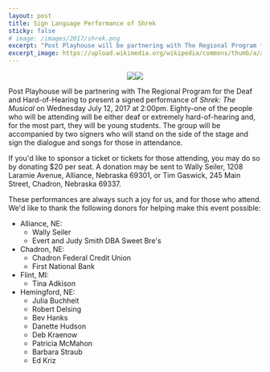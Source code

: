 ```yaml
---
layout: post
title: Sign Language Performance of Shrek
sticky: false
# image: /images/2017/shrek.png
excerpt: "Post Playhouse will be partnering with The Regional Program for the Deaf and Hard-of-Hearing to present a signed performance of <em>Shrek: The Musical</em> on Wednesday July 12 at 2:00pm. Join us or donate to the event!"
excerpt_image: https://upload.wikimedia.org/wikipedia/commons/thumb/a/af/Deafness_and_hard_of_hearing_symbol.png/300px-Deafness_and_hard_of_hearing_symbol.png
---
```


<style>

  .hearing-impaired-images {
    display: flex;
    justify-content: center;
    align-items: center;
  }

</style>

<div class="hearing-impaired-images">
  <div><img src="https://upload.wikimedia.org/wikipedia/commons/thumb/a/af/Deafness_and_hard_of_hearing_symbol.png/300px-Deafness_and_hard_of_hearing_symbol.png" /></div>
  <div><img src="/images/2017/{{site.data.productions['2017'][0].image}}" /></div>
</div>

Post Playhouse will be partnering with The Regional Program for the Deaf and Hard-of-Hearing to present a signed performance of _Shrek: The Musical_ on Wednesday July 12, 2017 at 2:00pm. Eighty-one of the people who will be attending will be either deaf or extremely hard-of-hearing and, for the most part, they will be young students. The group will be accompanied by two signers who will stand on the side of the stage and sign the dialogue and songs for those in attendance.

If you'd like to sponsor a ticket or tickets for those attending, you may do so by donating $20 per seat. A donation may be sent to Wally Seiler, 1208 Laramie Avenue, Alliance, Nebraska  69301, or Tim Gaswick, 245 Main Street, Chadron, Nebraska 69337.

These performances are always such a joy for us, and for those who attend. We'd like to thank the following donors for helping make this event possible:

* Alliance, NE:
  * Wally Seiler
  * Evert and Judy Smith DBA Sweet Bre's
* Chadron, NE:
  * Chadron Federal Credit Union
  * First National Bank
* Flint, MI:
  * Tina Adkison
* Hemingford, NE:
  * Julia Buchheit
  * Robert Delsing
  * Bev Hanks
  * Danette Hudson
  * Deb Kraenow
  * Patricia McMahon
  * Barbara Straub
  * Ed Kriz
